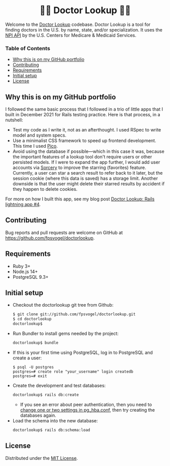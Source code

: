 <h1 align="center">👩‍⚕️ Doctor Lookup 👨‍⚕️</h1>

Welcome to the [Doctor Lookup](https://doctorlookup.herokuapp.com/) codebase. Doctor Lookup is a tool for finding doctors in the U.S. by name, state, and/or specialization. It uses the [NPI API](https://npiregistry.cms.hhs.gov/registry/help-api) by the U.S. Centers for Medicare & Medicaid Services.

### Table of Contents

- [Why this is on my GitHub portfolio](#why-this-is-on-my-github-portfolio)
- [Contributing](#contributing)
- [Requirements](#requirements)
- [Initial setup](#initial-setup)
- [License](#license)

## Why this is on my GitHub portfolio

I followed the same basic process that I followed in a trio of little apps that I built in December 2021 for Rails testing practice. Here is that process, in a nutshell:

- Test my code as I write it, not as an afterthought. I used RSpec to write model and system specs.
- Use a minimalist CSS framework to speed up frontend development. This time I used [Pico](https://picocss.com/).
- Avoid using the database if possible—which in this case it was, because the important features of a lookup tool don't require users or other persisted models. If I were to expand the app further, I would add user accounts via [Sorcery](https://github.com/Sorcery/sorcery) to improve the starring (favorites) feature. Currently, a user can star a search result to refer back to it later, but the session cookie (where this data is saved) has a storage limit. Another downside is that the user might delete their starred results by accident if they happen to delete cookies.

For more on how I built this app, see my blog post [Doctor Lookup: Rails lightning app #4](https://fpsvogel.com/posts/2022/doctor-lookup-health-provider-search-tool).

## Contributing

Bug reports and pull requests are welcome on GitHub at https://github.com/fpsvogel/doctorlookup.

## Requirements

- Ruby 3+
- Node.js 14+
- PostgreSQL 9.3+

## Initial setup

- Checkout the doctorlookup git tree from Github:
    ```sh
    $ git clone git://github.com/fpsvogel/doctorlookup.git
    $ cd doctorlookup
    doctorlookup$
    ```
- Run Bundler to install gems needed by the project:
    ```sh
    doctorlookup$ bundle
    ```
- If this is your first time using PostgreSQL, log in to PostgreSQL and create a user:
    ```
    $ psql -U postgres
    postgres=# create role "your_username" login createdb
    postgres=# exit
    ```
- Create the development and test databases:
    ```sh
    doctorlookup$ rails db:create
    ```
  - If you see an error about peer authentication, then you need to [change one or two settings in pg_hba.conf](https://stackoverflow.com/questions/18664074/getting-error-peer-authentication-failed-for-user-postgres-when-trying-to-ge), then try creating the databases again.
- Load the schema into the new database:
    ```sh
    doctorlookup$ rails db:schema:load
    ```

## License

Distributed under the [MIT License](https://opensource.org/licenses/MIT).

